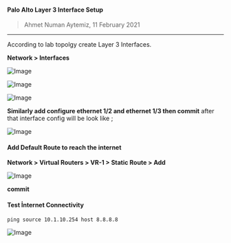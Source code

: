 #### Palo Alto Layer 3 Interface Setup

> Ahmet Numan Aytemiz, 11 February 2021

---

According to lab topolgy create Layer 3 Interfaces.

**Network > Interfaces**

![Image](/img/ethernet11.PNG)

![Image](/img/iip.PNG)

![Image](/img/manp.PNG)

**Similarly add configure ethernet 1/2 and ethernet 1/3 then commit** after that interface config will be look like ;

![Image](/img/configs.PNG)

#### Add Default Route to reach the internet

**Network > Virtual Routers > VR-1 >  Static Route > Add**

![Image](/img/staticroute.PNG)

**commit**

#### Test İnternet Connectivity

`ping source 10.1.10.254 host 8.8.8.8`

![Image](/img/internet.PNG)


